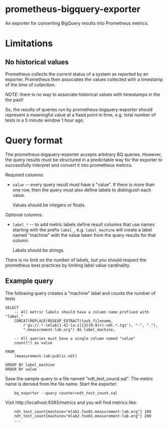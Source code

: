 # prometheus-bigquery-exporter
An exporter for converting BigQuery results into Prometheus metrics.

# Limitations

## No historical values

Prometheus collects the *current* status of a system as reported by an exporter.
Prometheus then associates the values collected with a timestamp of the time of
collection.

*NOTE:* there is no way to associate historical values with timestamps in the
the past!

So, the results of queries run by prometheus-bigquery-exporter should represent
a meaningful value at a fixed point in time, e.g. total number of tests in a 5
minute window 1 hour ago.

# Query format

The prometheus-bigquery-exporter accepts arbitrary BQ queries. However, the
query results must be structured in a predictable way for the exporter to
successfully interpret and convert it into prometheus metrics.

Required columns:

 * `value` -- every query result must have a "value". If there is more than one
   row, then the query must also define labels to distinguish each value.

   Values should be integers or floats.

Optional columns:

 * `label_*` -- to add metric labels define result columns that use names
   starting with the prefix `label_`, e.g. `label_machine` will create a label
   named "machine" with the value taken from the query results for that column.

   Labels should be strings.

There is no limit on the number of labels, but you should respect the prometheus
best practices by limiting label value cardinality.

## Example query

The following query creates a "machine" label and counts the number of tests

```
SELECT
    -- All metric labels should have a column name prefixed with "label_"
    CONCAT(REPLACE(REGEXP_EXTRACT(task_filename,
        r'gs://.*-(mlab[1-4]-[a-z]{3}[0-9]+)-ndt.*.tgz'), "-", "."),
        ".measurement-lab.org") AS label_machine,

    -- All queries must have a single column named "value"
    count(*) as value

FROM
    [measurement-lab:public.ndt]

GROUP BY label_machine
ORDER BY value
```

Save the sample query to a file named "ndt_test_cound.sql". The metric name is
derived from the file name. Start the exporter:

```
    bq_exporter --query counter=ndt_test_count.sql
```

Visit http://localhost:9393/metrics and you will find metrics like:

```
    ndt_test_count{machine="mlab1.foo01.measurement-lab.org"} 100
    ndt_test_count{machine="mlab2.foo01.measurement-lab.org"} 200
    ...
```
